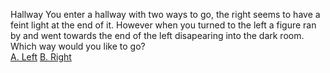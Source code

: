 Hallway
  You enter a hallway with two ways to go, the right seems to have a feint light at the end of it. However when you turned to the left a figure ran by and went towards the end of the left disapearing into the dark room.  
    Which way would you like to go?  
  [A. Left](../left.md) 
  [B. Right](../right.md)  